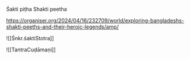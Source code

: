 
Śakti piṭha
Shakti peetha

https://organiser.org/2024/04/16/232709/world/exploring-bangladeshs-shakti-peeths-and-their-heroic-legends/amp/

![[Śnkr.śaktiStotra]]

![[TantraCuḍāmaṇi]]